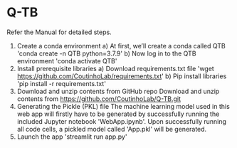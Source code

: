 # Q-TB
Refer the Manual for detailed steps.

1)	Create a conda environment 
a) At first, we’ll create a conda called QTB
'conda create -n QTB python=3.7.9' 
b)	Now log in to the QTB environment 
'conda activate QTB' 
2)	Install prerequisite libraries
a)	Download requirements.txt file
'wget https://github.com/CoutinhoLab/requirements.txt' 
b)	Pip install libraries
'pip install -r requirements.txt'
3)	Download and unzip contents from GitHub repo
Download and unzip contents from https://github.com/CoutinhoLab/Q-TB.git
4)	Generating the Pickle (PKL) file
The machine learning model used in this web app will firstly have to be generated by successfully running the included Jupyter notebook 'WebApp.ipynb'. Upon successfully running all code cells, a pickled model called 'App.pkl' will be generated.
5)	Launch the app
'streamlit run app.py'
